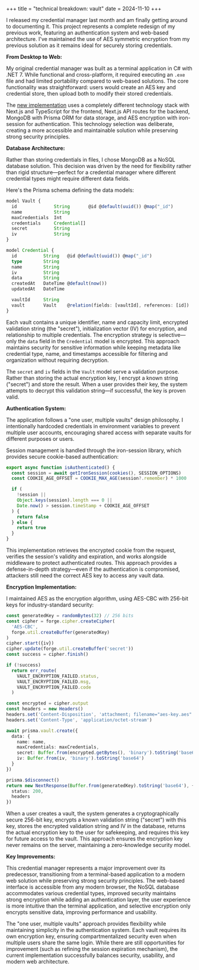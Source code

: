 +++
title = "technical breakdown: vault"
date = 2024-11-10
+++

I released my credential manager last month and am finally getting around to documenting it. This project represents a complete redesign of my previous work, featuring an authentication system and web-based architecture. I've maintained the use of AES symmetric encryption from my previous solution as it remains ideal for securely storing credentials.

**From Desktop to Web:**

My original credential manager was built as a terminal application in C# with .NET 7. While functional and cross-platform, it required executing an `.exe` file and had limited portability compared to web-based solutions. The core functionality was straightforward: users would create an AES key and credential store, then upload both to modify their stored credentials.

The [new implementation](https://github.com/chomnr/vault) uses a completely different technology stack with Next.js and TypeScript for the frontend, Next.js API routes for the backend, MongoDB with Prisma ORM for data storage, and AES encryption with iron-session for authentication. This technology selection was deliberate, creating a more accessible and maintainable solution while preserving strong security principles.

**Database Architecture:**

Rather than storing credentials in files, I chose MongoDB as a NoSQL database solution. This decision was driven by the need for flexibility rather than rigid structure—perfect for a credential manager where different credential types might require different data fields.

Here's the Prisma schema defining the data models:

```typescript
model Vault {
  id              String       @id @default(uuid()) @map("_id")
  name            String
  maxCredentials  Int
  credentials     Credential[]
  secret          String
  iv              String
}

model Credential {
  id          String   @id @default(uuid()) @map("_id")
  type        String
  name        String
  iv          String
  data        String
  createdAt   DateTime @default(now())
  updatedAt   DateTime

  vaultId     String
  vault       Vault    @relation(fields: [vaultId], references: [id])
}
```

Each vault contains a unique identifier, name and capacity limit, encrypted validation string (the "secret"), initialization vector (IV) for encryption, and relationship to multiple credentials. The encryption strategy is selective—only the `data` field in the `Credential` model is encrypted. This approach maintains security for sensitive information while keeping metadata like credential type, name, and timestamps accessible for filtering and organization without requiring decryption.

The `secret` and `iv` fields in the `Vault` model serve a validation purpose. Rather than storing the actual encryption key, I encrypt a known string ("secret") and store the result. When a user provides their key, the system attempts to decrypt this validation string—if successful, the key is proven valid.

**Authentication System:**

The application follows a "one user, multiple vaults" design philosophy. I intentionally hardcoded credentials in environment variables to prevent multiple user accounts, encouraging shared access with separate vaults for different purposes or users.

Session management is handled through the iron-session library, which provides secure cookie-based authentication:

```typescript
export async function isAuthenticated() {
  const session = await getIronSession(cookies(), SESSION_OPTIONS)
  const COOKIE_AGE_OFFSET = COOKIE_MAX_AGE(session?.remember) * 1000

  if (
    !session ||
    Object.keys(session).length === 0 ||
    Date.now() > session.timeStamp + COOKIE_AGE_OFFSET
  ) {
    return false
  } else {
    return true
  }
}
```

This implementation retrieves the encrypted cookie from the request, verifies the session's validity and expiration, and works alongside middleware to protect authenticated routes. This approach provides a defense-in-depth strategy—even if the authentication is compromised, attackers still need the correct AES key to access any vault data.

**Encryption Implementation:**

I maintained AES as the encryption algorithm, using AES-CBC with 256-bit keys for industry-standard security:

```typescript
const generatedKey = randomBytes(32) // 256 bits
const cipher = forge.cipher.createCipher(
  'AES-CBC',
  forge.util.createBuffer(generatedKey)
)
cipher.start({iv})
cipher.update(forge.util.createBuffer('secret'))
const success = cipher.finish()

if (!success)
  return err_route(
    VAULT_ENCRYPTION_FAILED.status,
    VAULT_ENCRYPTION_FAILED.msg,
    VAULT_ENCRYPTION_FAILED.code
  )

const encrypted = cipher.output
const headers = new Headers()
headers.set('Content-Disposition', 'attachment; filename="aes-key.aes"')
headers.set('Content-Type', 'application/octet-stream')

await prisma.vault.create({
  data: {
    name: name,
    maxCredentials: maxCredentials,
    secret: Buffer.from(encrypted.getBytes(), 'binary').toString('base64'),
    iv: Buffer.from(iv, 'binary').toString('base64')
  }
})

prisma.$disconnect()
return new NextResponse(Buffer.from(generatedKey).toString('base64'), {
  status: 200,
  headers
})
```

When a user creates a vault, the system generates a cryptographically secure 256-bit key, encrypts a known validation string ("secret") with this key, stores the encrypted validation string and IV in the database, returns the actual encryption key to the user for safekeeping, and requires this key for future access to the vault. This approach ensures the encryption key never remains on the server, maintaining a zero-knowledge security model.

**Key Improvements:**

This credential manager represents a major improvement over its predecessor, transitioning from a terminal-based application to a modern web solution while preserving strong security principles. The web-based interface is accessible from any modern browser, the NoSQL database accommodates various credential types, improved security maintains strong encryption while adding an authentication layer, the user experience is more intuitive than the terminal application, and selective encryption only encrypts sensitive data, improving performance and usability.

The "one user, multiple vaults" approach provides flexibility while maintaining simplicity in the authentication system. Each vault requires its own encryption key, ensuring compartmentalized security even when multiple users share the same login. While there are still opportunities for improvement (such as refining the session expiration mechanism), the current implementation successfully balances security, usability, and modern web architecture.